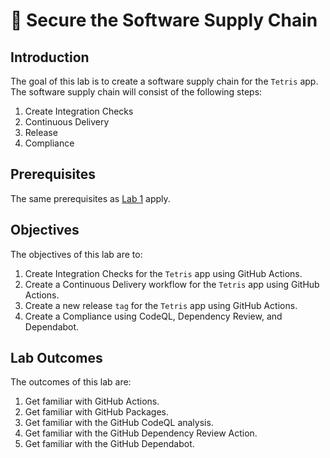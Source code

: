 # :test_tube: Secure the Software Supply Chain

## Introduction

The goal of this lab is to create a software supply chain for the `Tetris` app. The software supply chain will consist of the following steps:

1. Create Integration Checks
2. Continuous Delivery
3. Release
4. Compliance

## Prerequisites

The same prerequisites as [Lab 1](../../prerequisites.md) apply.

## Objectives

The objectives of this lab are to:

1. Create Integration Checks for the `Tetris` app using GitHub Actions.
2. Create a Continuous Delivery workflow for the `Tetris` app using GitHub Actions.
3. Create a new release `tag` for the `Tetris` app using GitHub Actions.
4. Create a Compliance using CodeQL, Dependency Review, and Dependabot.

## Lab Outcomes

The outcomes of this lab are:

1. Get familiar with GitHub Actions.
2. Get familiar with GitHub Packages.
3. Get familiar with the GitHub CodeQL analysis.
4. Get familiar with the GitHub Dependency Review Action.
5. Get familiar with the GitHub Dependabot.

